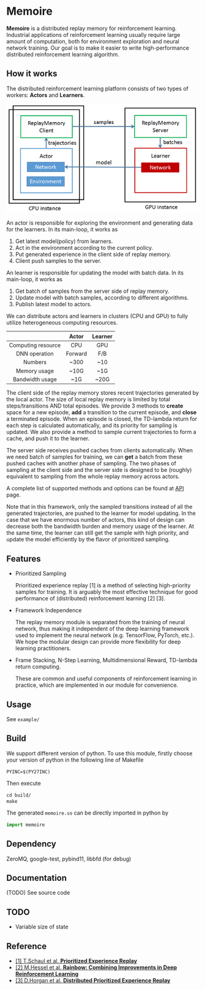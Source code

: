 # Memoire

**Memoire** is a distributed replay memory for reinforcement learning.
Industrial applications of reinforcement learning usually require large amount of computation,
both for environment exploration and neural network training.
Our goal is to make it easier to write high-performance distributed reinforcement learning algorithm.

## How it works

The distributed reinforcement learning platform consists of two types of workers: **Actors** and **Learners**.

![DistRL](/docs/imgs/DistRL.png "Framework of Distributed RL")

An actor is responsible for exploring the environment and generating data for the learners. In its main-loop, it works as
1. Get latest model(policy) from learners.
2. Act in the environment according to the current policy.
3. Put generated experience in the client side of replay memory.
4. Client push samples to the server.

An learner is responsible for updating the model with batch data. In its main-loop, it works as
1. Get batch of samples from the server side of replay memory.
2. Update model with batch samples, according to different algorithms.
3. Publish latest model to actors.

We can distribute actors and learners in clusters (CPU and GPU) to fully utilize heterogeneous computing resources.

|      | Actor | Learner |
|:----:|:-----:|:-------:|
|Computing resource| CPU | GPU |
|DNN operation | Forward | F/B |
|Numbers | ~300 | ~10 |
|Memory usage | ~10G | ~1G |
|Bandwidth usage | ~1G | ~20G |

The client side of the replay memory stores recent trajectories generated by the local actor.
The size of local replay memory is limited by total steps/transitions AND total episodes.
We provide 3 methods to **create** space for a new episode, **add** a transition to the current episode,
and **close** a terminated episode.
When an episode is closed, the TD-lambda return for each step is calculated automatically,
and its priority for sampling is updated.
We also provide a method to sample current trajectories to form a cache, and push it to the learner.

The server side receives pushed caches from clients automatically.
When we need batch of samples for training, we can **get** a batch from these pushed caches with another phase of sampling.
The two phases of sampling at the client side and the server side is designed to be (roughly)
equivalent to sampling from the whole replay memory across actors.

A complete list of supported methods and options can be found at [API](docs/API.md) page.

Note that in this framework, only the sampled transitions instead of all the generated trajectories,
are pushed to the learner for model updating.
In the case that we have enormous number of actors,
this kind of design can decrease both the bandwidth burden and memory usage of the learner.
At the same time, the learner can still get the sample with high priority,
and update the model efficiently by the flavor of prioritized sampling.

## Features
+ Prioritized Sampling

  Prioritized experience replay [1] is a method of selecting high-priority samples for training. It is arguably the most effective technique for good performance of (distributed) reinforcement learning [2] [3].

+ Framework Independence

  The replay memory module is separated from the training of neural network, thus making it independent of the deep learning framework used to implement the neural network (e.g. TensorFlow, PyTorch, etc.). We hope the modular design can provide more flexibility for deep learning practitioners.

+ Frame Stacking, N-Step Learning, Multidimensional Reward, TD-lambda return computing.

  These are common and useful components of reinforcement learning in practice, which are implemented in our module for convenience.

## Usage
See `example/`

## Build
We support different version of python. To use this module, firstly choose your version of python in the following line of Makefile
```make
PYINC=$(PY27INC)
```
Then execute
```shell
cd build/
make
```
The generated `memoire.so` can be directly imported in python by
```python
import memoire
```

## Dependency
ZeroMQ, google-test, pybind11, libbfd (for debug)

## Documentation
(TODO) See source code

## TODO
+ Variable size of state

## Reference
+ [[1] T.Schaul et al. **Prioritized Experience Replay**](https://arxiv.org/abs/1511.05952)
+ [[2] M.Hessel et al. **Rainbow: Combining Improvements in Deep Reinforcement Learning**](https://arxiv.org/abs/1710.02298)
+ [[3] D.Horgan et al. **Distributed Prioritized Experience Replay**](https://arxiv.org/abs/1803.00933)

